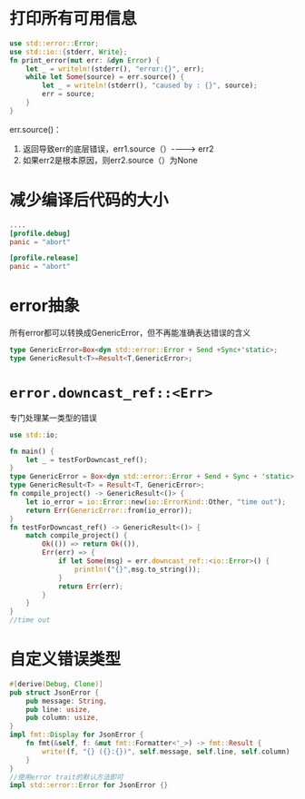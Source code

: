 
# 打印所有可用信息
```rust
use std::error::Error;
use std::io::{stderr, Write};
fn print_error(mut err: &dyn Error) {
    let _ = writeln!(stderr(), "error:{}", err);
    while let Some(source) = err.source() {
        let _ = writeln!(stderr(), "caused by : {}", source);
        err = source;
    }
}
```
err.source()：
1. 返回导致err的底层错误，err1.source（）----> err2
2. 如果err2是根本原因，则err2.source（）为None

# 减少编译后代码的大小
```toml
....
[profile.debug]
panic = "abort"

[profile.release]
panic = "abort"
```

#  error抽象
所有error都可以转换成GenericError，但不再能准确表达错误的含义
```rust
type GenericError=Box<dyn std::error::Error + Send +Sync+'static>;
type GenericResult<T>=Result<T,GenericError>;
```

# `error.downcast_ref::<Err>`
专门处理某一类型的错误
```rust
use std::io;

fn main() {
    let _ = testForDowncast_ref();
}
type GenericError = Box<dyn std::error::Error + Send + Sync + 'static>;
type GenericResult<T> = Result<T, GenericError>;
fn compile_project() -> GenericResult<()> {
    let io_error = io::Error::new(io::ErrorKind::Other, "time out");
    return Err(GenericError::from(io_error));
}
fn testForDowncast_ref() -> GenericResult<()> {
    match compile_project() {
        Ok(()) => return Ok(()),
        Err(err) => {
            if let Some(msg) = err.downcast_ref::<io::Error>() {
                println!("{}",msg.to_string());
            }
            return Err(err);
        }
    }
}
//time out
```

# 自定义错误类型
```rust
#[derive(Debug, Clone)]
pub struct JsonError {
    pub message: String,
    pub line: usize,
    pub column: usize,
}
impl fmt::Display for JsonError {
    fn fmt(&self, f: &mut fmt::Formatter<'_>) -> fmt::Result {
        write!(f, "{} ({}:{})", self.message, self.line, self.column)
    }
}
//使用error trait的默认方法即可
impl std::error::Error for JsonError {}
```

